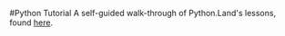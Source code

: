 #Python Tutorial
A self-guided walk-through of Python.Land's lessons, found [here](https://python.land/).